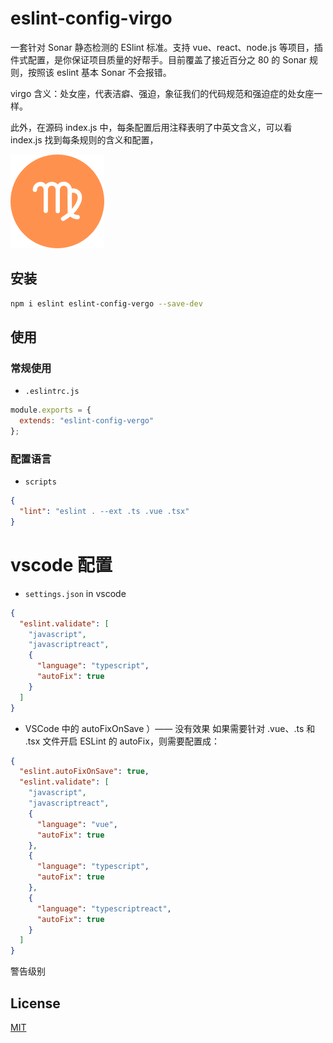 # eslint-config-virgo

一套针对 Sonar 静态检测的 ESlint 标准。支持 vue、react、node.js 等项目，插件式配置，是你保证项目质量的好帮手。目前覆盖了接近百分之 80 的 Sonar 规则，按照该 eslint 基本 Sonar 不会报错。

virgo 含义：处女座，代表洁癖、强迫，象征我们的代码规范和强迫症的处女座一样。

此外，在源码 index.js 中，每条配置后用注释表明了中英文含义，可以看 index.js 找到每条规则的含义和配置，

<a href="url"><img src="icon.png" height="150" width="150" ></a>

## 安装

```bash
npm i eslint eslint-config-vergo --save-dev
```

## 使用

### 常规使用

- `.eslintrc.js`

```js
module.exports = {
  extends: "eslint-config-vergo"
};
```

### 配置语言

- `scripts`

```json
{
  "lint": "eslint . --ext .ts .vue .tsx"
}
```

# vscode 配置

- `settings.json` in vscode

```json
{
  "eslint.validate": [
    "javascript",
    "javascriptreact",
    {
      "language": "typescript",
      "autoFix": true
    }
  ]
}
```

- VSCode 中的 autoFixOnSave ）—— 没有效果
  如果需要针对 .vue、.ts 和 .tsx 文件开启 ESLint 的 autoFix，则需要配置成：

```json
{
  "eslint.autoFixOnSave": true,
  "eslint.validate": [
    "javascript",
    "javascriptreact",
    {
      "language": "vue",
      "autoFix": true
    },
    {
      "language": "typescript",
      "autoFix": true
    },
    {
      "language": "typescriptreact",
      "autoFix": true
    }
  ]
}
```

警告级别

## License

[MIT](LICENSE)
